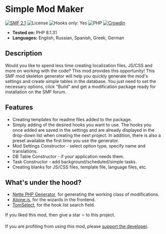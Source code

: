 # Simple Mod Maker

[![SMF 2.1](https://img.shields.io/badge/SMF-2.1-ed6033.svg?style=flat)](https://github.com/SimpleMachines/SMF2.1)
![License](https://img.shields.io/github/license/dragomano/simple-mod-maker)
![Hooks only: Yes](https://img.shields.io/badge/Hooks%20only-YES-blue)
![PHP](https://img.shields.io/badge/PHP-^8.0-blue.svg?style=flat)
[![Crowdin](https://badges.crowdin.net/simple-mod-maker/localized.svg)](https://crowdin.com/project/simple-mod-maker)

- **Tested on:** PHP 8.1.31
- **Languages:** English, Russian, Spanish, Greek, German

## Description

Would you like to spend less time creating localization files, JS/CSS and more on working with the code? This mod provides this opportunity!
This SMF mod skeleton generator will help you quickly generate the mod's settings and create simple tables in the database.
You just need to set the necessary options, click "Build" and get a modification package ready for installation on the SMF forum.

## Features

- Creating templates for readme files added to the package.
- Simply adding of the desired hooks you want to use. The hooks you once added are saved in the settings and are already displayed in the drop-down list when creating the next project. In addition, there is also a preset available the first time you use the generator.
- Mod Settings Constructor - select option type, specify name and translations.
- DB Table Constructor - if your application needs them.
- Task Constructor - add background/scheduled/simple tasks.
- Creating blanks for JS/CSS files, template file, language files, etc.

## What's under the hood?

- [Nette PHP Generator](https://github.com/nette/php-generator), for generating the working class of modifications.
- [Alpine.js](https://github.com/alpinejs/alpine), for the wizards in the frontend.
- [TomSelect](https://github.com/orchidjs/tom-select), for the hook list search field.

If you liked this mod, then give a star ⭐️ to this project.

If you are profiting from using this mod, please [support the developer](https://ko-fi.com/dragomano).
